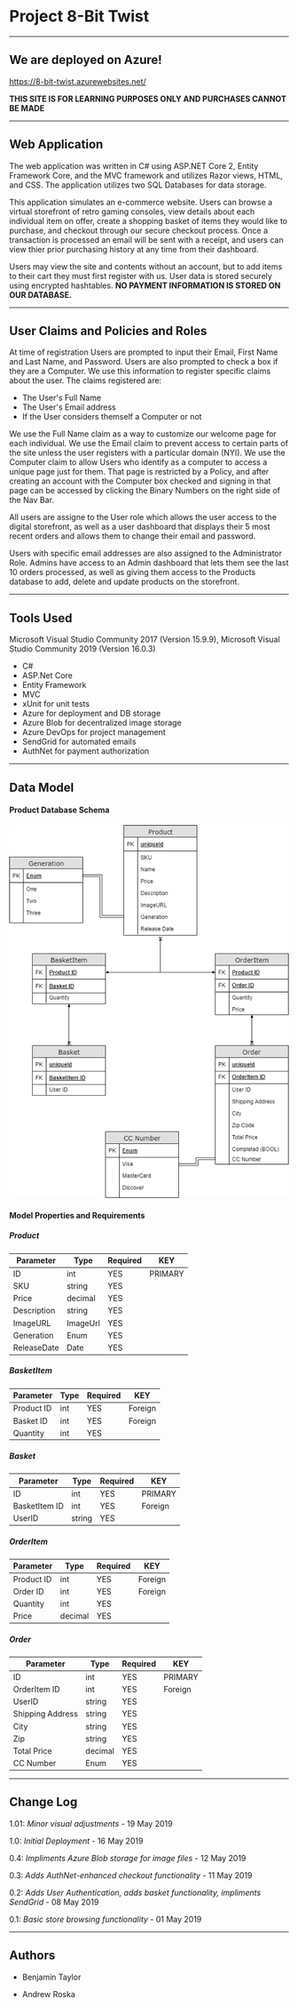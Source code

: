 
# Project 8-Bit Twist
---------------------------------
## We are deployed on Azure!

https://8-bit-twist.azurewebsites.net/

**THIS SITE IS FOR LEARNING PURPOSES ONLY AND PURCHASES CANNOT BE MADE**

---------------------------------
## Web Application
The web application was written in C# using ASP.NET Core 2, Entity Framework Core, and the MVC framework and utilizes Razor views, HTML, and CSS. The application utilizes two SQL Databases for data storage.

This application simulates an e-commerce website.  Users can browse a virtual storefront of retro gaming consoles, view details about each individual item on offer, create a shopping basket of items they would like to purchase, and checkout through our secure checkout process.  Once a transaction is processed an email will be sent with a receipt, and users can view thier prior purchasing history at any time from their dashboard.

Users may view the site and contents without an account, but to add items to their cart they must first register with us.  User data is stored securely using encrypted hashtables. **NO PAYMENT INFORMATION IS STORED ON OUR DATABASE.**

---------------------------------

## User Claims and Policies and Roles
At time of registration Users are prompted to input their Email, First Name and Last Name, and Password.  Users are also prompted to check a box if they are a Computer.  We use this information to register specific claims about the user.  The claims registered are:

- The User's Full Name
- The User's Email address
- If the User considers themself a Computer or not

We use the Full Name claim as a way to customize our welcome page for each individual.  We use the Email claim to prevent access to certain parts of the site unless the user registers with a particular domain (NYI).  We use the Computer claim to allow Users who identify as a computer to access a unique page just for them.  That page is restricted by a Policy, and after creating an account with the Computer box checked and signing in that page can be accessed by clicking the Binary Numbers on the right side of the Nav Bar.

All users are assigne to the User role which allows the user access to the digital storefront, as well as a user dashboard that displays their 5 most recent orders and allows them to change their email and password.

Users with specific email addresses are also assigned to the Administrator Role.  Admins have access to an Admin dashboard that lets them see the last 10 orders processed, as well as giving them access to the Products database to add, delete and update products on the storefront.

---------------------------------

## Tools Used
Microsoft Visual Studio Community 2017 (Version 15.9.9), Microsoft Visual Studio Community 2019 (Version 16.0.3)

- C#
- ASP.Net Core
- Entity Framework
- MVC
- xUnit for unit tests
- Azure for deployment and DB storage
- Azure Blob for decentralized image storage
- Azure DevOps for project management
- SendGrid for automated emails
- AuthNet for payment authorization

---------------------------------

## Data Model

#### Product Database Schema
![Product Database Schema](https://github.com/8-bit-twist/8-bit-twist/blob/Master/Assets/IMG/8Bit-Twist%20ProductDB.png)

#### Model Properties and Requirements

##### Product
| Parameter | Type | Required | KEY |
| --- | --- | --- | --- |
| ID  | int | YES | PRIMARY |
| SKU | string | YES |
| Price | decimal | YES |
| Description | string | YES |
| ImageURL | ImageUrl | YES |
| Generation | Enum | YES |
| ReleaseDate | Date | YES |

##### BasketItem
| Parameter | Type | Required | KEY |
| --- | --- | --- | --- |
| Product ID  | int | YES | Foreign |
| Basket ID | int | YES | Foreign |
| Quantity | int | YES |

##### Basket
| Parameter | Type | Required | KEY |
| --- | --- | --- | --- |
| ID  | int | YES | PRIMARY |
| BasketItem ID | int | YES | Foreign |
| UserID | string | YES |

##### OrderItem
| Parameter | Type | Required | KEY |
| --- | --- | --- | --- |
| Product ID  | int | YES | Foreign |
| Order ID | int | YES | Foreign |
| Quantity | int | YES |
| Price | decimal | YES |

##### Order
| Parameter | Type | Required | KEY |
| --- | --- | --- | --- |
| ID  | int | YES | PRIMARY |
| OrderItem ID | int | YES | Foreign |
| UserID | string | YES |
| Shipping Address | string | YES |
| City | string | YES |
| Zip | string | YES |
| Total Price | decimal | YES |
| CC Number | Enum | YES |

---------------------------

## Change Log

1.01: *Minor visual adjustments* - 19 May 2019

1.0: *Initial Deployment* - 16 May 2019

0.4: *Impliments Azure Blob storage for image files* - 12 May 2019

0.3: *Adds AuthNet-enhanced checkout functionality* - 11 May 2019

0.2: *Adds User Authentication, adds basket functionality, impliments SendGrid* - 08 May 2019

0.1: *Basic store browsing functionality* - 01 May 2019

------------------------------

## Authors

- Benjamin Taylor

- Andrew Roska

